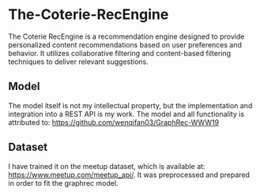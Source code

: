 # The-Coterie-RecEngine

The Coterie RecEngine is a recommendation engine designed to provide personalized content recommendations based on user preferences and behavior. 
It utilizes collaborative filtering and content-based filtering techniques to deliver relevant suggestions. 

## Model
The model itself is not my intellectual property, but the implementation and integration into a REST API is my work.
The model and all functionality is attributed to: https://github.com/wenqifan03/GraphRec-WWW19

## Dataset 
I have trained it on the meetup dataset, which is available at: https://www.meetup.com/meetup_api/. 
It was preprocessed and prepared in order to fit the graphrec model.
